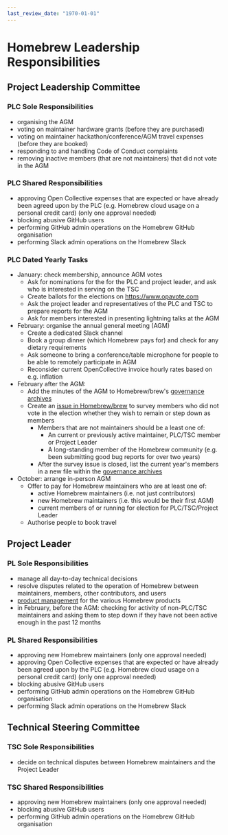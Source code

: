 ```yaml
---
last_review_date: "1970-01-01"
---
```


# Homebrew Leadership Responsibilities

## Project Leadership Committee

### PLC Sole Responsibilities

- organising the AGM
- voting on maintainer hardware grants (before they are purchased)
- voting on maintainer hackathon/conference/AGM travel expenses (before they are booked)
- responding to and handling Code of Conduct complaints
- removing inactive members (that are not maintainers) that did not vote in the AGM

### PLC Shared Responsibilities

- approving Open Collective expenses that are expected or have already been agreed upon by the PLC (e.g. Homebrew cloud usage on a personal credit card) (only one approval needed)
- blocking abusive GitHub users
- performing GitHub admin operations on the Homebrew GitHub organisation
- performing Slack admin operations on the Homebrew Slack

### PLC Dated Yearly Tasks

- January: check membership, announce AGM votes
  - Ask for nominations for the for the PLC and project leader, and ask who is interested in serving on the TSC
  - Create ballots for the elections on <https://www.opavote.com>
  - Ask the project leader and representatives of the PLC and TSC to prepare reports for the AGM
  - Ask for members interested in presenting lightning talks at the AGM
- February: organise the annual general meeting (AGM)
  - Create a dedicated Slack channel
  - Book a group dinner (which Homebrew pays for) and check for any dietary requirements
  - Ask someone to bring a conference/table microphone for people to be able to remotely participate in AGM
  - Reconsider current OpenCollective invoice hourly rates based on e.g. inflation
- February after the AGM:
  - Add the minutes of the AGM to Homebrew/brew's [governance archives](https://github.com/Homebrew/brew/tree/HEAD/docs/governance)
  - Create an [issue in Homebrew/brew](https://github.com/Homebrew/brew/issues?q=is%3Aissue+in%3Atitle+membership+) to survey members who did not vote in the election whether they wish to remain or step down as members
    - Members that are not maintainers should be a least one of:
      - An current or previously active maintainer, PLC/TSC member or Project Leader
      - A long-standing member of the Homebrew community (e.g. been submitting good bug reports for over two years)
    - After the survey issue is closed, list the current year's members in a new file within the [governance archives](https://github.com/Homebrew/brew/tree/HEAD/docs/governance)
- October: arrange in-person AGM
  - Offer to pay for Homebrew maintainers who are at least one of:
    - active Homebrew maintainers (i.e. not just contributors)
    - new Homebrew maintainers (i.e. this would be their first AGM)
    - current members of or running for election for PLC/TSC/Project Leader
  - Authorise people to book travel

## Project Leader

### PL Sole Responsibilities

- manage all day-to-day technical decisions
- resolve disputes related to the operation of Homebrew between maintainers, members, other contributors, and users
- [product management](https://en.wikipedia.org/wiki/Product_management) for the various Homebrew products
- in February, before the AGM: checking for activity of non-PLC/TSC maintainers and asking them to step down if they have not been active enough in the past 12 months

### PL Shared Responsibilities

- approving new Homebrew maintainers (only one approval needed)
- approving Open Collective expenses that are expected or have already been agreed upon by the PLC (e.g. Homebrew cloud usage on a personal credit card) (only one approval needed)
- blocking abusive GitHub users
- performing GitHub admin operations on the Homebrew GitHub organisation
- performing Slack admin operations on the Homebrew Slack

## Technical Steering Committee

### TSC Sole Responsibilities

- decide on technical disputes between Homebrew maintainers and the Project Leader

### TSC Shared Responsibilities

- approving new Homebrew maintainers (only one approval needed)
- blocking abusive GitHub users
- performing GitHub admin operations on the Homebrew GitHub organisation
